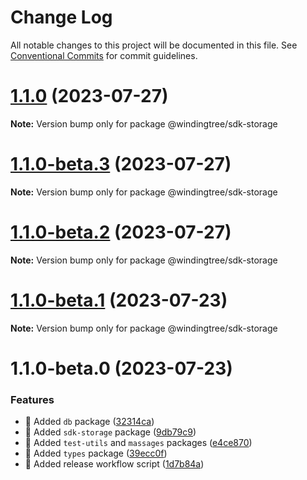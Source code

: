 # Change Log

All notable changes to this project will be documented in this file.
See [Conventional Commits](https://conventionalcommits.org) for commit guidelines.

# [1.1.0](https://github.com/windingtree/sdk/compare/@windingtree/sdk-storage@1.1.0-beta.3...@windingtree/sdk-storage@1.1.0) (2023-07-27)

**Note:** Version bump only for package @windingtree/sdk-storage





# [1.1.0-beta.3](https://github.com/windingtree/sdk/compare/@windingtree/sdk-storage@1.1.0-beta.2...@windingtree/sdk-storage@1.1.0-beta.3) (2023-07-27)

**Note:** Version bump only for package @windingtree/sdk-storage





# [1.1.0-beta.2](https://github.com/windingtree/sdk/compare/@windingtree/sdk-storage@1.1.0-beta.1...@windingtree/sdk-storage@1.1.0-beta.2) (2023-07-27)

**Note:** Version bump only for package @windingtree/sdk-storage





# [1.1.0-beta.1](https://github.com/windingtree/sdk/compare/@windingtree/sdk-storage@1.1.0-beta.0...@windingtree/sdk-storage@1.1.0-beta.1) (2023-07-23)

**Note:** Version bump only for package @windingtree/sdk-storage

# 1.1.0-beta.0 (2023-07-23)

### Features

- 🎸 Added `db` package ([32314ca](https://github.com/windingtree/sdk/commit/32314cab0a193a3a7ed348c89873e7de07ab39fa))
- 🎸 Added `sdk-storage` package ([9db79c9](https://github.com/windingtree/sdk/commit/9db79c9718f107320dbcda262df8907e346ab979))
- 🎸 Added `test-utils` and `massages` packages ([e4ce870](https://github.com/windingtree/sdk/commit/e4ce8700bc488db01e507db543dbd85ceb89a77e))
- 🎸 Added `types` package ([39ecc0f](https://github.com/windingtree/sdk/commit/39ecc0f8d2cab176bd46f5a203e07682d17e799f))
- 🎸 Added release workflow script ([1d7b84a](https://github.com/windingtree/sdk/commit/1d7b84a3623848c449522c0bb2af2c5f114c8a0a))
